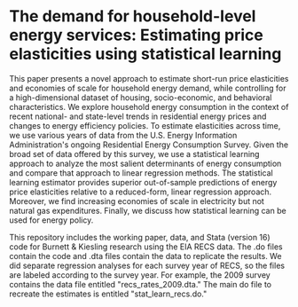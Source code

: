 # The demand for household-level energy services: Estimating price elasticities using statistical learning

This paper presents a novel approach to estimate short-run price elasticities and economies of scale for household energy demand, while controlling for a high-dimensional dataset of housing, socio-economic, and behavioral characteristics. We explore household energy consumption in the context of recent national- and state-level trends in residential energy prices and changes to energy efficiency policies. To estimate elasticities across time, we use various years of data from the U.S. Energy Information Administration's ongoing Residential Energy Consumption Survey. Given the broad set of data offered by this survey, we use a statistical learning approach to analyze the most salient determinants of energy consumption and compare that approach to linear regression methods. The statistical learning estimator provides superior out-of-sample predictions of energy price elasticities relative to a reduced-form, linear regression approach. Moreover, we find increasing economies of scale in electricity but not natural gas expenditures. Finally, we discuss how statistical learning can be used for energy policy.

This repository includes the working paper, data, and Stata (version 16) code for Burnett & Kiesling research using the EIA RECS data. The .do files contain the code and .dta files contain the data to replicate the results. We did separate regression analyses for each survey year of RECS, so the files are labeled according to the survey year. For example, the 2009 survey contains the data file entitled "recs_rates_2009.dta." The main do file to recreate the estimates is entitled "stat_learn_recs.do."
